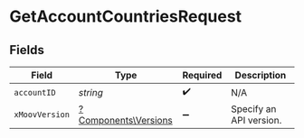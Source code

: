 # GetAccountCountriesRequest


## Fields

| Field                                                       | Type                                                        | Required                                                    | Description                                                 |
| ----------------------------------------------------------- | ----------------------------------------------------------- | ----------------------------------------------------------- | ----------------------------------------------------------- |
| `accountID`                                                 | *string*                                                    | :heavy_check_mark:                                          | N/A                                                         |
| `xMoovVersion`                                              | [?Components\Versions](../../Models/Components/Versions.md) | :heavy_minus_sign:                                          | Specify an API version.                                     |